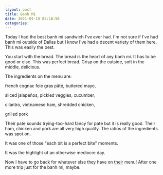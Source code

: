 ```yaml
---
layout: post
title: Banh Mi
date: 2021-09-18 03:18:50
categories:
---
```


Today I had the best banh mi sandwich I've ever had. I'm not sure if I've had banh mi outside of Dallas but I know I've had a decent variety of them here. This was easily the best.

You start with the bread. The bread is the heart of any banh mi. It has to be good or else. This was perfect bread. Crisp on the outside, soft in the middle, delicious.

The ingredients on the menu are:

french cognac foie gras pâté, buttered mayo,

sliced jalapeños, pickled veggies, cucumber,

cilantro, vietnamese ham, shredded chicken,

grilled pork

Their pate sounds trying-too-hard fancy for pate but it is really good. Their ham, chicken and pork are all very high quality. The ratios of the ingredients was spot on.

It was one of those "each bit is a perfect bite" moments.

It was the highlight of an otherwise mediocre day.

Now I have to go back for whatever else they have on [their](https://www.ngonvietkitchen.com/) menu! After one more trip just for the banh mi, maybe.
